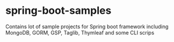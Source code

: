 spring-boot-samples
===================

Contains lot of sample projects for Spring boot framework including MongoDB, GORM, GSP, Taglib, Thymleaf and some CLI scrips
